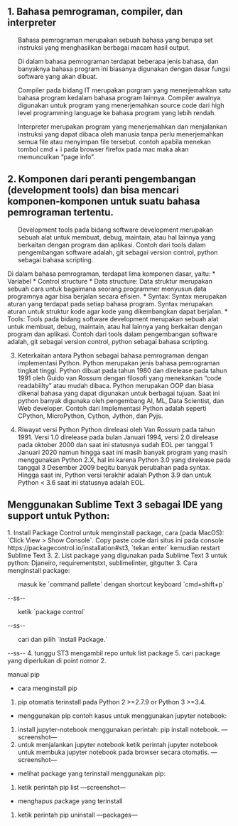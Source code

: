 <h2>1. Bahasa pemrograman, compiler, dan interpreter</h2>
    <ol>Bahasa pemrograman merupakan sebuah bahasa yang berupa set instruksi yang menghasilkan berbagai macam hasil output.</ol>
	<ol>Di dalam bahasa pemrograman terdapat beberapa jenis bahasa, dan banyaknya bahasa program ini biasanya digunakan dengan dasar fungsi software yang akan dibuat.</ol>
	<ol>Compiler pada bidang IT merupakan porgram yang  menerjemahkan satu bahasa program kedalam bahasa program lainnya. 
	Compiler awalnya digunakan untuk program yang menerjemahkan source code dari high level programming language ke bahasa program yang lebih rendah.</ol>
	<ol>Interpreter merupakan program yang menerjemahkan dan menjalankan instruksi yang dapat dibaca oleh manusia tanpa perlu menerjemahkan semua file atau menyimpan file tersebut. contoh apabila menekan tombol cmd + i pada browser firefox pada mac maka akan memunculkan “page info”.</ol>

<h2>2. Komponen dari peranti pengembangan (development tools) dan bisa mencari komponen-komponen untuk suatu bahasa pemrograman tertentu.</h2>
	<ol>Development tools pada bidang software development merupakan sebuah alat untuk membuat, debug, maintain, atau hal lainnya yang berkaitan dengan program dan aplikasi. Contoh dari tools dalam pengembangan software adalah, git sebagai version control, python sebagai bahasa scripting.</ol>
Di dalam bahasa pemrograman, terdapat lima komponen dasar, yaitu:
* Variabel
* Control structure
* Data structure: Data struktur merupakan sebuah cara untuk bagaimana seorang programmer menyusun data programnya agar bisa berjalan secara efisien. 
* Syntax: Syntax merupakan aturan yang terdapat pada setiap bahasa program. Syntax merupakan aturan untuk struktur kode agar kode yang dikembangkan dapat berjalan.
* Tools: Tools pada bidang software development merupakan sebuah alat untuk membuat, debug, maintain, atau hal lainnya yang berkaitan dengan program dan aplikasi. Contoh dari tools dalam pengembangan software adalah, git sebagai version control, python sebagai bahasa scripting.

3. Keterkaitan antara Python sebagai bahasa pemrograman dengan implementasi Python.
	Python merupakan jenis bahasa pemrograman tingkat tinggi. Python dibuat pada tahun 1980 dan direlease pada tahun 1991 oleh Guido van Rossum dengan filosofi yang menekankan “code readabiilty” atau mudah dibaca. Python merupakan OOP dan biasa dikenal bahasa yang dapat digunakan untuk berbagai tujuan. Saat ini python banyak digunaka oleh pengembang AI, ML, Data Scientist, dan Web developer. Contoh dari Implementasi Python adalah seperti CPython, MicroPython, Cython, Jython, dan Pyjs. 

4. Riwayat versi Python
Python direleasi oleh Van Rossum pada tahun 1991. Versi 1.0 direlease pada bulan Januari 1994, versi 2.0 direlease pada oktober 2000 dan saat ini statusnya sudah EOL per tanggal 1 Januari 2020 namun hingga saat ini masih banyak program yang masih menggunakan Python 2.X, hal ini karena Python 3.0 yang direlease pada tanggal 3 Desember 2009 begitu banyak perubahan pada syntax. Hingga saat ini, Python versi terakhir adalah Python 3.9 dan untuk Python < 3.6 saat ini statusnya adalah EOL.  

<h2>Menggunakan Sublime Text 3 sebagai IDE yang support untuk Python:</h2>
1. Install Package Control untuk menginstall package, cara (pada MacOS): `Click View > Show Console`. Copy paste code dari situs ini pada console https://packagecontrol.io/installation#st3, `tekan enter` kemudian restart Sublime Text 3.
2. List package yang digunakan pada Sublime Text 3 untuk python: Djaneiro, requirementstxt, sublimelinter, gitgutter
3. Cara menginstall package: 
<ol>masuk ke `command pallete` dengan shortcut keyboard `cmd+shift+p`</ol> 
--ss--
<ol>ketik `package control`</ol> 
--ss--
<ol>cari dan pilih `Install Package.`</ol>
--ss--
4. tunggu ST3 mengambil repo untuk list package
5. cari package yang diperlukan di point nomor 2.

manual pip
* cara menginstall pip
1. pip otomatis terinstall pada Python 2 >=2.7.9 or Python 3 >=3.4. 
* menggunakan pip
  contoh kasus untuk menggunakan jupyter notebook:
1. install jupyter-notebook menggunakan perintah: pip install notebook. —screenshot—
2. untuk menjalankan jupyter notebook ketik perintah jupyter notebook untuk membuka jupyter notebook pada browser secara otomatis. —screenshot—
* melihat package yang terinstall menggunakan pip:
1. ketik perintah pip list
	—screenshot—
* menghapus package yang terinstall
1. ketik perintah pip uninstall —packages—
